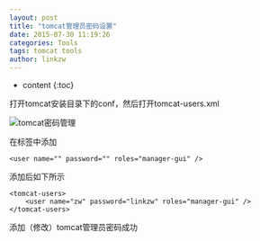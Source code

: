 ```yaml
---
layout: post
title: "tomcat管理员密码设置"
date: 2015-07-30 11:19:26
categories: Tools
tags: tomcat tools
author: linkzw
---
```


* content
{:toc}

打开tomcat安装目录下的conf，然后打开tomcat-users.xml 

![tomcat密码管理]({{"/css/pics/tomcat-mag-pwd.png"}})

在标签中添加

	<user name="" password="" roles="manager-gui" />

添加后如下所示

	<tomcat-users>
		<user name="zw" password="linkzw" roles="manager-gui" />
	</tomcat-users>
 
添加（修改）tomcat管理员密码成功

